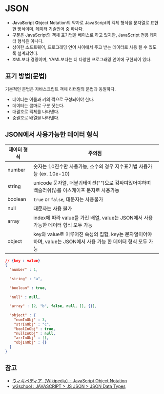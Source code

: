 # JSON
- **J**ava**S**cript **O**bject **N**otation의 약자로 JavaScript의 객체 형식을 문자열로 표현한 방식이며, 데이터 기술언어 중 하나다.
- 구문은 JavaScript의 객체 표기법을 베이스로 하고 있지만, JavaScript 전용 데이터 형식은 아니다.
- 상이한 소프트웨어, 프로그래밍 언어 사이에서 주고 받는 데이터로 사용 될 수 있도록 설계되었다.
- XML보다 경량이며, YAML보다는 더 다양한 프로그래밍 언어에 구현되어 있다.

## 표기 방법(문법)
기본적인 문법은 자바스크립트 객체 리터럴의 문법과 동일하다.

- 데이터는 이름과 키의 짝으로 구성되어야 한다.
- 데이터는 콤마로 구분 짓는다.
- 대괄호로 객체를 나타낸다.
- 중괄호로 배열을 나타낸다.

## JSON에서 사용가능한 데이터 형식

데이터 형식 | 주의점
-----------|------
number | 숫자는 10진수만 사용가능, 소수의 경우 지수표기법 사용가능 (ex. 10e-10)
string | unicode 문자열, 더블쿼테이션("")으로 감싸여있어야하며 백슬러쉬(\\)를 이스케이프 문자로 사용가능
boolean | `true` or `false`, 대문자는 사용불가
null | 대문자는 사용 불가
array | index에 따라 value를 가진 배열, value는 JSON에서 사용 가능한 데이터 형식 모두 가능
object | key와 value로 이루어진 속성의 집합, key는 문자열이어야 하며, value는 JSON에서 사용 가능 한 데이터 형식 모두 가능

```JSON
// {key : value}
{
  "number" : 1,
  
  "string" : "a",
  
  "boolean" : true,
  
  "null" : null,
  
  "array" : [2, "b", false, null, [], {}],
  
  "object" : {
    "numInObj" : 3,
    "strInObj" : "c",
    "boolInObj" : true,
    "nullInObj" : null,
    "arrInObj" : [],
    "objInObj" : {}
  }
}
```

## 참고
- [ウィキペディア（Wikipedia）: JavaScript Object Notation](https://ja.wikipedia.org/wiki/JavaScript_Object_Notation)
- [w3school : JAVASCRIPT > JS JSON > JSON Data Types](https://www.w3schools.com/js/js_json_datatypes.asp)